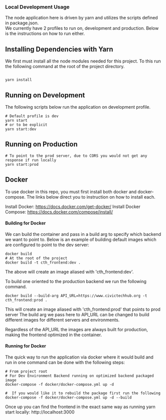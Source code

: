 ### Local Development Usage

The node application here is driven by yarn and utilizes the scripts defined in package.json.  
We currently have 2 profiles to run on, development and production.  Below is the instructions 
on how to run either.

## Installing Dependencies with Yarn
We first must install all the node modules needed for this project.  To this run the following 
command at the root of the project directory.

```shell script

yarn install

```

## Running on Development
The following scripts below run the application on development profile.
```shell script
# Default profile is dev
yarn start
# or to be explicit
yarn start:dev

```

## Running on Production
```shell script
# To point to the prod server, due to CORS you would not get any response if run locally
yarn start:prod
```

## Docker

To use docker in this repo, you must first install both docker and docker-compose.  The links below
direct you to instruction on how to install each.

Install Docker: https://docs.docker.com/get-docker/
Install Docker Compose: https://docs.docker.com/compose/install/

#### Building for Docker

We can build the container and pass in a build arg to specify which backend we want to point to.
Below is an example of building default images which are configured to point to the dev server:

```shell script
docker build 
# At the root of the project
docker build -t cth_frontend:dev .
```
The above will create an image aliased with 'cth_frontend:dev'.


To build one oriented to the production backend we run the following command.
```shell script
docker build --build-arg API_URL=https://www.civictechhub.org -t cth_frontend:prod .
```
This will create an image aliased with 'cth_frontend:prod' that points to prod server
The build arg we pass here to API_URL can be changed to build different images for 
different servers and environments.

Regardless of the API_URL the images are always built for production, making the frontend
optimized in the container.

#### Running for Docker

The quick way to run the application via docker where it would build and run in one command can 
be done with the following steps:

```shell script
# From project root
# For Dev Environment Backend running on optimized backend packaged image
docker-compose -f docker/docker-compose.yml up -d

#  If you would like it to rebuild the package first run the following
docker-compose -f docker/docker-compose.yml up -d --build

```

 Once up you can find the frontend in the exact same way as running yarn start locally:
 http://localhost:3000